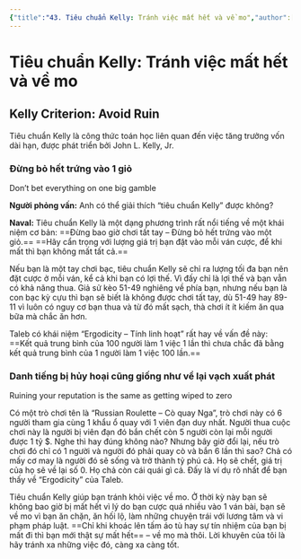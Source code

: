 ```yaml
---
{"title":"43. Tiêu chuẩn Kelly: Tránh việc mất hết và về mo","author":["Naval Ravikant"],"type":"chapter","category":"finance","related":["[[💸 Làm giàu không cần may mắn]]"],"word-count":563,"dg-publish":true,"dg-hide":true,"tags":["publish","Naval-Ravikant","rich","finance"],"deck":"Everything::Knowledge","anki tags":"knowledge","permalink":"/2-reading/books/lam-giau-khong-can-may-man-naval/43-tieu-chuan-kelly-tranh-viec-mat-het-va-ve-mo/","hide":true,"dgPassFrontmatter":true}
---
```


# Tiêu chuẩn Kelly: Tránh việc mất hết và về mo
## Kelly Criterion: Avoid Ruin

Tiêu chuẩn Kelly là công thức toán học liên quan đến việc tăng trưởng vốn dài hạn, được phát triển bởi John L. Kelly, Jr.

### Đừng bỏ hết trứng vào 1 giỏ
Don’t bet everything on one big gamble

**Người phỏng vấn:** Anh có thể giải thích “tiêu chuẩn Kelly” được không?

**Naval:** Tiêu chuẩn Kelly là một dạng phương trình rất nổi tiếng về một khái niệm cơ bản: ==Đừng bao giờ chơi tất tay – Đừng bỏ hết trứng vào một giỏ.== ==Hãy cẩn trọng với lượng giá trị bạn đặt vào mỗi ván cược, để khi mất thì bạn không mất tất cả.==
<!--ID: 1697713945477-->


Nếu bạn là một tay chơi bạc, tiêu chuẩn Kelly sẽ chỉ ra lượng tối đa bạn nên đặt cược ở mỗi ván, kể cả khi bạn có lợi thế. Vì đấy chỉ là lợi thế và bạn vẫn có khả năng thua. Giả sử kèo 51-49 nghiêng về phía bạn, nhưng nếu bạn là con bạc kỳ cựu thì bạn sẽ biết là không được chơi tất tay, dù 51-49 hay 89-11 vì luôn có nguy cơ bạn thua và từ đó mất sạch, thà chơi ít ít kiếm ăn qua bữa mà chắc ăn hơn.

Taleb có khái niệm “Ergodicity – Tính linh hoạt” rất hay về vấn đề này: ==Kết quả trung bình của 100 người làm 1 việc 1 lần thì chưa chắc đã bằng kết quả trung bình của 1 người làm 1 việc 100 lần.==
<!--ID: 1697713945484-->


### Danh tiếng bị hủy hoại cũng giống như về lại vạch xuất phát
Ruining your reputation is the same as getting wiped to zero

Có một trò chơi tên là “Russian Roulette – Cò quay Nga”, trò chơi này có 6 người tham gia cùng 1 khẩu ổ quay với 1 viên đạn duy nhất. Người thua cuộc chơi này là người bị viên đạn đó bắn chết còn 5 người còn lại mỗi người được 1 tỷ $. Nghe thì hay đúng không nào? Nhưng bây giờ đổi lại, nếu trò chơi đó chỉ có 1 người và người đó phải quay cò và bắn 6 lần thì sao? Chả có mấy cơ may là người đó sẽ sống và trở thành tỷ phú cả. Họ sẽ chết, giá trị của họ sẽ về lại số 0. Họ chả còn cái quái gì cả. Đấy là ví dụ rõ nhất để bạn thấy về “Ergodicity” của Taleb.

Tiêu chuẩn Kelly giúp bạn tránh khỏi việc về mo. Ở thời kỳ này bạn sẽ không bao giờ bị mất hết vì lý do bạn cược quá nhiều vào 1 ván bài, bạn sẽ về mo vì bạn ăn chặn, ăn hối lộ, làm những chuyện trái với lương tâm và vi phạm pháp luật. ==Chỉ khi khoác lên tấm áo tù hay sự tín nhiệm của bạn bị mất đi thì bạn mới thật sự mất hết== – về mo mà thôi. Lời khuyên của tôi là hãy tránh xa những việc đó, càng xa càng tốt.
<!--ID: 1697713945491-->
